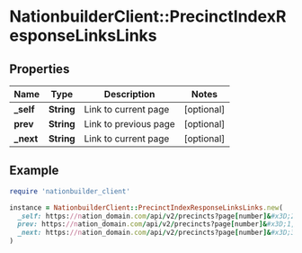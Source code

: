 # NationbuilderClient::PrecinctIndexResponseLinksLinks

## Properties

| Name | Type | Description | Notes |
| ---- | ---- | ----------- | ----- |
| **_self** | **String** | Link to current page | [optional] |
| **prev** | **String** | Link to previous page | [optional] |
| **_next** | **String** | Link to current page | [optional] |

## Example

```ruby
require 'nationbuilder_client'

instance = NationbuilderClient::PrecinctIndexResponseLinksLinks.new(
  _self: https://nation_domain.com/api/v2/precincts?page[number]&#x3D;2,
  prev: https://nation_domain.com/api/v2/precincts?page[number]&#x3D;1,
  _next: https://nation_domain.com/api/v2/precincts?page[number]&#x3D;3
)
```

